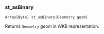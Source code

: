 ### st_asBinary
`Array[Byte] st_asBinary(Geometry geom)`

Returns `Geometry` _geom_ in WKB representation.